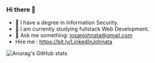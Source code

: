 ### Hi there 👋

- 🔭 I have a degree in Information Security.
- 🌱 I am currently studying fullstack Web Development.
- 💬 Ask me something: josanjohnata@gmail.com
- Hire me : https://bit.ly/LinkedInJohnata


![Anurag's GitHub stats](https://github-readme-stats.vercel.app/api?username=josanjohnata&count_private=true&show_icons=true&theme=dracula)
